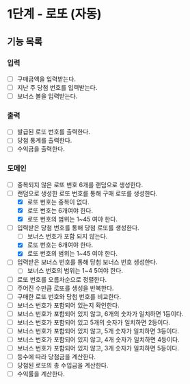 # 1단계 - 로또 (자동)

## 기능 목록

### 입력
- [ ] 구매금액을 입력받는다.
- [ ] 지난 주 당첨 번호를 입력받는다.
- [ ] 보너스 볼을 입력받는다.

### 출력
- [ ] 발급된 로또 번호를 출력한다.
- [ ] 당첨 통계를 출력한다.
- [ ] 수익금을 출력한다.

### 도메인
- [ ] 중복되지 않은 로또 번호 6개를 랜덤으로 생성한다.
- [ ] 랜덤으로 생성한 로또 번호를 통해 구매 로또를 생성한다.
  - [x] 로또 번호는 중복이 없다.
  - [x] 로또 번호는 6개여야 한다.
  - [x] 로또 번호의 범위는 1~45 여야 한다.
- [ ] 입력받은 당첨 번호를 통해 당첨 로또를 생성한다.
  - [ ] 보너스 번호가 포함 되지 않는다. 
  - [x] 로또 번호는 6개여야 한다.
  - [x] 로또 번호의 범위는 1~45 여야 한다.
- [ ] 입력받은 보너스 번호를 통해 당첨 보너스 번호 생성한다.
  - [ ] 보너스 번호의 범위는 1~4 5여야 한다.
- [ ] 로또 번호를 오름차순으로 정렬한다.
- [ ] 주어진 수만큼 로또를 생성을 반복한다.
- [ ] 구매한 로또 번호와 당첨 번호를 비교한다.
- [ ] 보너스 번호가 포함되어 있는지 확인한다.
- [ ] 보너스 번호가 포함되어 있지 않고, 6개의 숫자가 일치하면 1등이다.
- [ ] 보너스 번호가 포함되어 있고 5개의 숫자가 일치하면 2등이다.
- [ ] 보너스 번호가 포함되어 있지 않고, 5개 숫자가 일치하면 3등이다.
- [ ] 보너스 번호가 포함되어 있지 않고, 4개 숫자가 일치하면 4등이다.
- [ ] 보너스 번호가 포함되어 있지 않고, 3개 숫자가 일치하면 5등이다.
- [ ] 등수에 따라 당첨금을 계산한다.
- [ ] 당첨된 로또의 총 수입금을 계산한다.
- [ ] 수익률을 계산한다.
